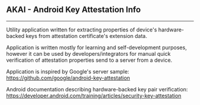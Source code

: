## AKAI - Android Key Attestation Info
---

Utility application written for extracting properties of device's hardware-backed keys from attestation certificate's extension data.

Application is written mostly for learning and self-development purposes, however it can be used by developers/integrators for manual quick verification of attestation properties send to a server from a device. 

Application is inspired by Google's server sample: https://github.com/google/android-key-attestation

Android documentation describing hardware-backed key pair verification: https://developer.android.com/training/articles/security-key-attestation




